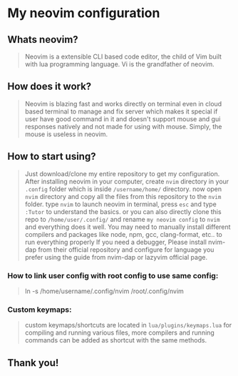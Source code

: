 # My neovim configuration

## Whats neovim?

> Neovim is a extensible CLI based code editor, the child of Vim built with lua programming language. Vi is the grandfather of neovim.

## How does it work?

> Neovim is blazing fast and works directly on terminal even in cloud based terminal to manage and fix server which makes it special if user have good command in it and doesn't support mouse and gui responses natively and not made for using with mouse. Simply, the mouse is useless in neovim.

## How to start using?

> Just download/clone my entire repository to get my configuration. After installing neovim in your computer, create `nvim` directory in your `.config` folder which is inside `/username/home/` directory. now open `nvim` directory and copy all the files from this repository to the `nvim` folder. type `nvim` to launch neovim in terminal, press `esc` and type `:Tutor` to understand the basics.
> or you can also directly clone this repo to `/home/user/.config/` and rename `my neovim config` to `nvim` and everything does it well. You may need to manually install different compilers and packages like node, npm, gcc, clang-format, etc.. to run everything properly
> If you need a debugger, Please install nvim-dap from their official repository and configure for language you prefer using the guide from nvim-dap or lazyvim official page.

### How to link user config with root config to use same config:

> ln -s /home/username/.config/nvim /root/.config/nvim

### Custom keymaps:

> custom keymaps/shortcuts are located in `lua/plugins/keymaps.lua` for compiling and running various files, more compilers and running commands can be added as shortcut with the same methods.

## Thank you!

